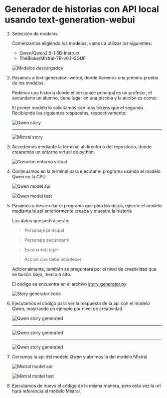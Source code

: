 # Generador de historias con API local usando text-generation-webui

1. Selección de modelos

   Comenzamos eligiendo los modelos, vamos a utilizar los siguientes:

   * Qwen/Qwen2.5-1.5B-Instruct
   * TheBloke/Mistral-7B-v0.1-GGUF
   
   ![Modelos descargados](images/models.png)

2. Pasamos a text-generation-webui, donde haremos una primera prueba de los modelos.
   
   Pedimos una historia donde el personaje principal es un profesor, el secundario un alumno, tiene lugar en una piscina y la acción es comer.

   El primer modelo lo solicitamos con más tokens que el segundo. Recibiendo las siguientes respuestas, respectivamente:

   ![Qwen story](images/qwen_story.png)

   -------------------------------------------------------------------------------------------------------------------------------------------

   ![Mistral story](images/mistral_story.png)

3. Accedemos mediante la terminal al directorio del repositorio, donde crearemos un entorno virtual de python.

   ![Creación entorno virtual](images/env_terminal.png)

4. Continuamos en la terminal para ejecutar el programa usando el modelo Qwen en la CPU.

   ![Qwen model api](images/qwen_api.png)
   
   ![Qwen model test](images/qwen_api_test.png)
   
5. Pasamos a desarrollar el programa que pida los datos, ejecute el modelo mediante la api anteriormente creada y muestre la historia 

   Los datos que pedirá serán:

      > Personaje principal
      
      > Personaje secundario
      
      > Escenario/Lugar
      
      > Acción que debe acontecer

   Adicionalmente, también se preguntará por el nivel de creatividad que se busca: bajo, medio o alto.

   El código se encuentra en el archivo [story_generator.py](story_generator.py).

   ![Story generator code](images/story_generator.png)

7. Ejecutamos el código para ver la respuesta de la api con el modelo Qwen, mostrando un ejemplo por nivel de creatividad.

   ![Qwen story generated](images/qwen_story_high.png)

   -------------------------------------------------------------------------------------------------------------------------------------------

   ![Qwen story generated](images/qwen_story_medium.png)

   -------------------------------------------------------------------------------------------------------------------------------------------

   ![Qwen story generated](images/qwen_story_low.png)

9. Cerramos la api del modelo Qwen y abrimos la del modelo Mistral
   
   ![Mistral model api](images/mistral_api.png)

   ![Mistral model test](images/mistral_api_test.png)

10. Ejecutamos de nuevo el código de la misma manera, pero esta vez la url hará referencia al modelo Mistral.

   
